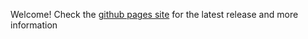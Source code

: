 Welcome! Check the [github pages site](https://unblockabl.github.io/Project-Rebearth-Asset-Manager) for the latest release and more information
